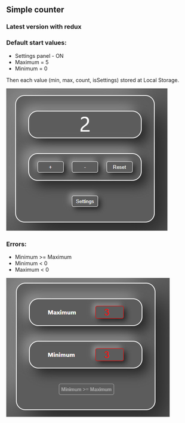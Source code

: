 ## Simple counter

### Latest version with redux

### Default start values:

- Settings panel - ON
- Maximum = 5
- Minimum = 0

Then each value (min, max, count, isSettings) stored at Local Storage.

![img.png](src/images/img.png)

### Errors:

- Minimum >= Maximum
- Minimum < 0
- Maximum < 0

![img.png](src/images/errors.png)
